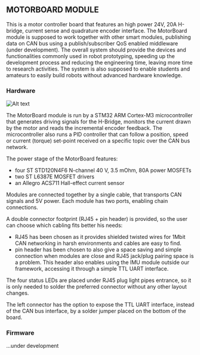 
MOTORBOARD MODULE
-----------------

This is a motor controller board that features an high power 24V, 20A H-bridge, current sense and quadrature encoder interface.
The MotorBoard module is supposed to work together with other smart modules, publishing data on CAN bus using a publish/subscriber QoS enabled middleware (under development).
The overall system should provide the devices and functionalities commonly used in robot prototyping, speeding up the development process and reducing the engineering time, leaving more time to research activities. The system is also supposed to enable students and amateurs to easily build robots without advanced hardware knowledge.

### Hardware

![Alt text](https://github.com/openrobots-dev/MotorBoard/raw/master/MotorBoard_rev1.0.png)

The MotorBoard module is run by a STM32 ARM Cortex-M3 microcontroller that generates driving signals for the H-Bridge, monitors the current drawn by the motor and reads the incremental encoder feedback.
The microcontroller also runs a PID controller that can follow a position, speed or current (torque) set-point received on a specific topic over the CAN bus network.

The power stage of the MotorBoard features:

- four ST STD120N4F6 N-channel 40 V, 3.5 mOhm, 80A power MOSFETs
- two ST L6387E MOSFET drivers
- an Allegro ACS711 Hall-effect current sensor

Modules are connected together by a single cable, that transports CAN signals and 5V power. Each module has two ports, enabling chain connections.

A double connector footprint (RJ45 + pin header) is provided, so the user can choose which cabling fits better his needs:

- RJ45 has been chosen as it provides shielded twisted wires for 1Mbit CAN networking in harsh environments and cables are easy to find.
- pin header has been chosen to also give a space saving and simple connection when modules are close and RJ45 jack/plug pairing space is a problem. This header also enables using the IMU module outside our framework, accessing it through a simple TTL UART interface.

The four status LEDs are placed under RJ45 plug light pipes entrance, so it is only needed to solder the preferred connector without any other layout changes.

The left connector has the option to expose the TTL UART interface, instead of the CAN bus interface, by a solder jumper placed on the bottom of the board.

### Firmware

...under development